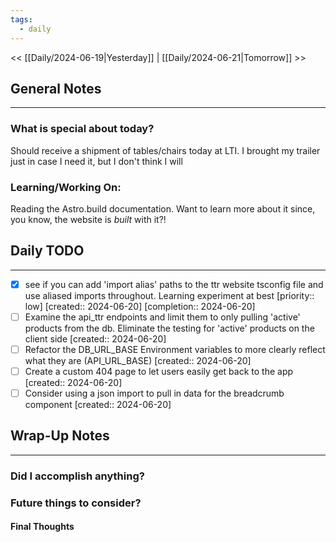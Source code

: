 ```yaml
---
tags:
  - daily
---
```

<< [[Daily/2024-06-19|Yesterday]] |  [[Daily/2024-06-21|Tomorrow]] >>

## General Notes
---
### What is special about today?
Should receive a shipment of tables/chairs today at LTI.  I brought my trailer just in case I need it, but I don't think I will

### Learning/Working On:
Reading the Astro.build documentation.  Want to learn more about it since, you know, the website is _built_ with it?!


## Daily TODO
---

- [x] see if you can add 'import alias' paths to the ttr website tsconfig file and use aliased imports throughout.  Learning experiment at best  [priority:: low]  [created:: 2024-06-20]  [completion:: 2024-06-20]
- [ ] Examine the api_ttr endpoints and limit them to only pulling 'active' products from the db.  Eliminate the testing for 'active' products on the client side  [created:: 2024-06-20]
- [ ] Refactor the DB_URL_BASE Environment variables to more clearly reflect what they are (API_URL_BASE)  [created:: 2024-06-20]
- [ ] Create a custom 404 page to let users easily get back to the app  [created:: 2024-06-20]
- [ ] Consider using a json import to pull in data for the breadcrumb component  [created:: 2024-06-20]
## Wrap-Up Notes
---
### Did I accomplish anything?
### Future things to consider?
#### Final Thoughts

